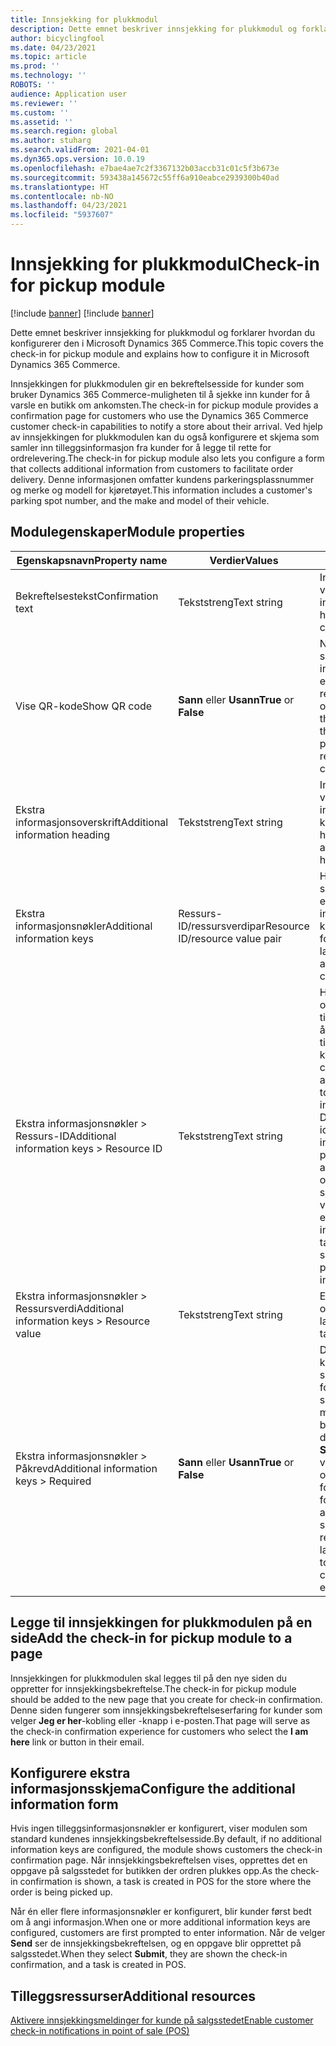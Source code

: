 ```yaml
---
title: Innsjekking for plukkmodul
description: Dette emnet beskriver innsjekking for plukkmodul og forklarer hvordan du konfigurerer den i Microsoft Dynamics 365 Commerce.
author: bicyclingfool
ms.date: 04/23/2021
ms.topic: article
ms.prod: ''
ms.technology: ''
ROBOTS: ''
audience: Application user
ms.reviewer: ''
ms.custom: ''
ms.assetid: ''
ms.search.region: global
ms.author: stuharg
ms.search.validFrom: 2021-04-01
ms.dyn365.ops.version: 10.0.19
ms.openlocfilehash: e7bae4ae7c2f3367132b03accb31c01c5f3b673e
ms.sourcegitcommit: 593438a145672c55ff6a910eabce2939300b40ad
ms.translationtype: HT
ms.contentlocale: nb-NO
ms.lasthandoff: 04/23/2021
ms.locfileid: "5937607"
---
```

# <a name="check-in-for-pickup-module"></a><span data-ttu-id="8cc2c-103">Innsjekking for plukkmodul</span><span class="sxs-lookup"><span data-stu-id="8cc2c-103">Check-in for pickup module</span></span>

[!include [banner](includes/banner.md)]
[!include [banner](includes/preview-banner.md)]

<span data-ttu-id="8cc2c-104">Dette emnet beskriver innsjekking for plukkmodul og forklarer hvordan du konfigurerer den i Microsoft Dynamics 365 Commerce.</span><span class="sxs-lookup"><span data-stu-id="8cc2c-104">This topic covers the check-in for pickup module and explains how to configure it in Microsoft Dynamics 365 Commerce.</span></span>

<span data-ttu-id="8cc2c-105">Innsjekkingen for plukkmodulen gir en bekreftelsesside for kunder som bruker Dynamics 365 Commerce-muligheten til å sjekke inn kunder for å varsle en butikk om ankomsten.</span><span class="sxs-lookup"><span data-stu-id="8cc2c-105">The check-in for pickup module provides a confirmation page for customers who use the Dynamics 365 Commerce customer check-in capabilities to notify a store about their arrival.</span></span> <span data-ttu-id="8cc2c-106">Ved hjelp av innsjekkingen for plukkmodulen kan du også konfigurere et skjema som samler inn tilleggsinformasjon fra kunder for å legge til rette for ordrelevering.</span><span class="sxs-lookup"><span data-stu-id="8cc2c-106">The check-in for pickup module also lets you configure a form that collects additional information from customers to facilitate order delivery.</span></span> <span data-ttu-id="8cc2c-107">Denne informasjonen omfatter kundens parkeringsplassnummer og merke og modell for kjøretøyet.</span><span class="sxs-lookup"><span data-stu-id="8cc2c-107">This information includes a customer's parking spot number, and the make and model of their vehicle.</span></span> 

## <a name="module-properties"></a><span data-ttu-id="8cc2c-108">Modulegenskaper</span><span class="sxs-lookup"><span data-stu-id="8cc2c-108">Module properties</span></span>

| <span data-ttu-id="8cc2c-109">Egenskapsnavn</span><span class="sxs-lookup"><span data-stu-id="8cc2c-109">Property name</span></span> | <span data-ttu-id="8cc2c-110">Verdier</span><span class="sxs-lookup"><span data-stu-id="8cc2c-110">Values</span></span> | <span data-ttu-id="8cc2c-111">beskrivelse</span><span class="sxs-lookup"><span data-stu-id="8cc2c-111">Description</span></span> |
|---------------|--------|-------------|
| <span data-ttu-id="8cc2c-112">Bekreftelsestekst</span><span class="sxs-lookup"><span data-stu-id="8cc2c-112">Confirmation text</span></span> | <span data-ttu-id="8cc2c-113">Tekststreng</span><span class="sxs-lookup"><span data-stu-id="8cc2c-113">Text string</span></span> | <span data-ttu-id="8cc2c-114">Innhold for overskriften som vises på bekreftelsessiden for innsjekking.</span><span class="sxs-lookup"><span data-stu-id="8cc2c-114">Content for the heading that appears on the check-in confirmation page.</span></span> |
| <span data-ttu-id="8cc2c-115">Vise QR-kode</span><span class="sxs-lookup"><span data-stu-id="8cc2c-115">Show QR code</span></span> | <span data-ttu-id="8cc2c-116">**Sann** eller **Usann**</span><span class="sxs-lookup"><span data-stu-id="8cc2c-116">**True** or **False**</span></span> | <span data-ttu-id="8cc2c-117">Når denne egenskapen er satt til **Sann**, viser innsjekkingsbekreftelsessiden en QR-kode som representerer ordrebekreftelses-IDen.</span><span class="sxs-lookup"><span data-stu-id="8cc2c-117">When this property is set to **True**, the check-in confirmation page shows a QR code that represents the order confirmation ID.</span></span> |
| <span data-ttu-id="8cc2c-118">Ekstra informasjonsoverskrift</span><span class="sxs-lookup"><span data-stu-id="8cc2c-118">Additional information heading</span></span> | <span data-ttu-id="8cc2c-119">Tekststreng</span><span class="sxs-lookup"><span data-stu-id="8cc2c-119">Text string</span></span> | <span data-ttu-id="8cc2c-120">Innhold for overskriften som vises når ekstra informasjonsfelt er konfigurert.</span><span class="sxs-lookup"><span data-stu-id="8cc2c-120">Content for the heading that appears when additional information fields have been configured.</span></span> |
| <span data-ttu-id="8cc2c-121">Ekstra informasjonsnøkler</span><span class="sxs-lookup"><span data-stu-id="8cc2c-121">Additional information keys</span></span> | <span data-ttu-id="8cc2c-122">Ressurs-ID/ressursverdipar</span><span class="sxs-lookup"><span data-stu-id="8cc2c-122">Resource ID/resource value pair</span></span> | <span data-ttu-id="8cc2c-123">Hver nøkkel oppretter et skjemafelt og en tilknyttet etikett som brukes til å samle inn tilleggsinformasjon fra kunder.</span><span class="sxs-lookup"><span data-stu-id="8cc2c-123">Each key creates a form field and an associated label that are used to collect additional information from customers.</span></span> |
| <span data-ttu-id="8cc2c-124">Ekstra informasjonsnøkler \> Ressurs-ID</span><span class="sxs-lookup"><span data-stu-id="8cc2c-124">Additional information keys \> Resource ID</span></span> | <span data-ttu-id="8cc2c-125">Tekststreng</span><span class="sxs-lookup"><span data-stu-id="8cc2c-125">Text string</span></span> | <span data-ttu-id="8cc2c-126">Hver informasjonsnøkkel oppretter et skjemafelt og en tilknyttet etikett som brukes til å samle inn tilleggsinformasjon fra kunder.</span><span class="sxs-lookup"><span data-stu-id="8cc2c-126">Each information key creates a form field and an associated label that are used to collect additional information from customers.</span></span> <span data-ttu-id="8cc2c-127">Denne egenskapen identifiserer den ekstra informasjonsnøkkelen.</span><span class="sxs-lookup"><span data-stu-id="8cc2c-127">This property identifies the additional information key.</span></span> <span data-ttu-id="8cc2c-128">I oppgaven som opprettes på salgsstedet (POS), vises verdien for denne egenskapen som etiketten i instruksjonene i feltet.</span><span class="sxs-lookup"><span data-stu-id="8cc2c-128">In the task that is created in point of sale (POS), the value of this property is shown as the label in the instructions field.</span></span> |
| <span data-ttu-id="8cc2c-129">Ekstra informasjonsnøkler \> Ressursverdi</span><span class="sxs-lookup"><span data-stu-id="8cc2c-129">Additional information keys \> Resource value</span></span> | <span data-ttu-id="8cc2c-130">Tekststreng</span><span class="sxs-lookup"><span data-stu-id="8cc2c-130">Text string</span></span> | <span data-ttu-id="8cc2c-131">Etiketten for tekstfeltet i oppgaven på salgsstedet.</span><span class="sxs-lookup"><span data-stu-id="8cc2c-131">The label for the text field in the task in POS.</span></span> |
| <span data-ttu-id="8cc2c-132">Ekstra informasjonsnøkler \> Påkrevd</span><span class="sxs-lookup"><span data-stu-id="8cc2c-132">Additional information keys \> Required</span></span> | <span data-ttu-id="8cc2c-133">**Sann** eller **Usann**</span><span class="sxs-lookup"><span data-stu-id="8cc2c-133">**True** or **False**</span></span> | <span data-ttu-id="8cc2c-134">Denne egenskapen angir om kunder må fylle ut skjemafeltet før de kan fortsette.</span><span class="sxs-lookup"><span data-stu-id="8cc2c-134">This property specifies whether customers must fill in the form field before they can continue.</span></span> <span data-ttu-id="8cc2c-135">Når denne egenskapen er satt til **Sann**, lages det en stjerne ved siden av skjemaetiketten, og det utføres en nullkontroll for å hindre at kundene fortsetter hvis ingen verdi angis.</span><span class="sxs-lookup"><span data-stu-id="8cc2c-135">When this property is set to **True**, an asterisk is rendered next to the form label, and a null check is done to prevent customers from continuing if no value is entered.</span></span> |

## <a name="add-the-check-in-for-pickup-module-to-a-page"></a><span data-ttu-id="8cc2c-136">Legge til innsjekkingen for plukkmodulen på en side</span><span class="sxs-lookup"><span data-stu-id="8cc2c-136">Add the check-in for pickup module to a page</span></span>

<span data-ttu-id="8cc2c-137">Innsjekkingen for plukkmodulen skal legges til på den nye siden du oppretter for innsjekkingsbekreftelse.</span><span class="sxs-lookup"><span data-stu-id="8cc2c-137">The check-in for pickup module should be added to the new page that you create for check-in confirmation.</span></span> <span data-ttu-id="8cc2c-138">Denne siden fungerer som innsjekkingsbekreftelseserfaring for kunder som velger **Jeg er her**-kobling eller -knapp i e-posten.</span><span class="sxs-lookup"><span data-stu-id="8cc2c-138">That page will serve as the check-in confirmation experience for customers who select the **I am here** link or button in their email.</span></span> 

## <a name="configure-the-additional-information-form"></a><span data-ttu-id="8cc2c-139">Konfigurere ekstra informasjonsskjema</span><span class="sxs-lookup"><span data-stu-id="8cc2c-139">Configure the additional information form</span></span>

<span data-ttu-id="8cc2c-140">Hvis ingen tilleggsinformasjonsnøkler er konfigurert, viser modulen som standard kundenes innsjekkingsbekreftelsesside.</span><span class="sxs-lookup"><span data-stu-id="8cc2c-140">By default, if no additional information keys are configured, the module shows customers the check-in confirmation page.</span></span> <span data-ttu-id="8cc2c-141">Når innsjekkingsbekreftelsen vises, opprettes det en oppgave på salgsstedet for butikken der ordren plukkes opp.</span><span class="sxs-lookup"><span data-stu-id="8cc2c-141">As the check-in confirmation is shown, a task is created in POS for the store where the order is being picked up.</span></span>

<span data-ttu-id="8cc2c-142">Når én eller flere informasjonsnøkler er konfigurert, blir kunder først bedt om å angi informasjon.</span><span class="sxs-lookup"><span data-stu-id="8cc2c-142">When one or more additional information keys are configured, customers are first prompted to enter information.</span></span> <span data-ttu-id="8cc2c-143">Når de velger **Send** ser de innsjekkingsbekreftelsen, og en oppgave blir opprettet på salgsstedet.</span><span class="sxs-lookup"><span data-stu-id="8cc2c-143">When they select **Submit**, they are shown the check-in confirmation, and a task is created in POS.</span></span> 

## <a name="additional-resources"></a><span data-ttu-id="8cc2c-144">Tilleggsressurser</span><span class="sxs-lookup"><span data-stu-id="8cc2c-144">Additional resources</span></span>

[<span data-ttu-id="8cc2c-145">Aktivere innsjekkingsmeldinger for kunde på salgsstedet</span><span class="sxs-lookup"><span data-stu-id="8cc2c-145">Enable customer check-in notifications in point of sale (POS)</span></span>](enable-customer-check-in.md)
